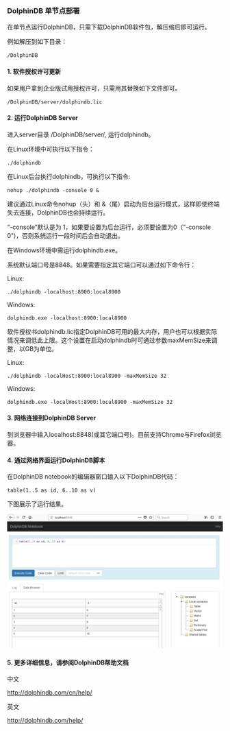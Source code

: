 ### DolphinDB 单节点部署

在单节点运行DolphinDB，只需下载DolphinDB软件包，解压缩后即可运行。

例如解压到如下目录：

```
/DolphinDB
```

#### 1. 软件授权许可更新

如果用户拿到企业版试用授权许可，只需用其替换如下文件即可。

```
/DolphinDB/server/dolphindb.lic
```

#### 2. 运行DolphinDB Server

进入server目录 /DolphinDB/server/, 运行dolphindb。


在Linux环境中可执行以下指令：
```
./dolphindb
```
在Linux后台执行dolphindb，可执行以下指令:
```
nohup ./dolphindb -console 0 &
```
建议通过Linux命令nohup（头）和 &（尾）启动为后台运行模式，这样即使终端失去连接，DolphinDB也会持续运行。 

“-console”默认是为 1，如果要设置为后台运行，必须要设置为0（"-console 0")，否则系统运行一段时间后会自动退出。


在Windows环境中需运行dolphindb.exe。

系统默认端口号是8848。如果需要指定其它端口可以通过如下命令行：

Linux:
```
./dolphindb -localhost:8900:local8900
```

Windows:
```
dolphindb.exe -localhost:8900:local8900
```

软件授权书dolphindb.lic指定DolphinDB可用的最大内存，用户也可以根据实际情况来调低此上限。这个设置在启动dolphindb时可通过参数maxMemSize来调整，以GB为单位。

Linux:
```
./dolphindb -localHost:8900:local8900 -maxMemSize 32
```
Windows:
```
dolphindb.exe -localHost:8900:local8900 -maxMemSize 32
```


#### 3. 网络连接到DolphinDB Server

到浏览器中输入localhost:8848(或其它端口号)。目前支持Chrome与Firefox浏览器。


#### 4. 通过网络界面运行DolphinDB脚本

在DolphinDB notebook的编辑器窗口输入以下DolphinDB代码：
```
table(1..5 as id, 6..10 as v)
```
下图展示了运行结果。

![](images/single_web.JPG)


#### 5. 更多详细信息，请参阅DolphinDB帮助文档
中文

http://dolphindb.com/cn/help/

英文

http://dolphindb.com/help/
